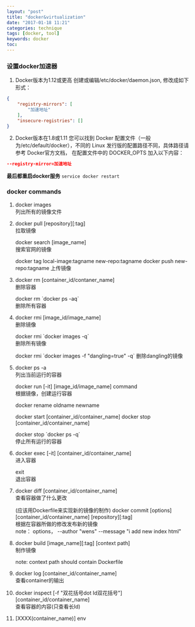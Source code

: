 ```yaml
---
layout: "post"
title: "docker&virtualization"
date: "2017-01-18 11:21"
categories: technique
tags: [docker, tool]
keywords: docker
toc:
---
```


### 设置docker加速器
1. Docker版本为1.12或更高
创建或编辑/etc/docker/daemon.json, 修改成如下形式：
```json
{
    "registry-mirrors": [
        "加速地址"
    ],
    "insecure-registries": []
}

```

<!-- more -->

2. Docker版本在1.8或1.11
您可以找到 Docker 配置文件（一般为/etc/default/docker），不同的 Linux 发行版的配置路径不同，具体路径请参考 Docker官方文档，
在配置文件中的 DOCKER_OPTS 加入以下内容：
```json
--registry-mirror=加速地址
```

**最后都重启docker服务**
`service docker restart`


### docker commands
1. docker images  
    列出所有的镜像文件

2. docker pull  [repository][:tag]  
    拉取镜像

    docker search [image_name]  
    搜索官网的镜像

    docker tag local-image:tagname new-repo:tagname
    docker push new-repo:tagname
    上传镜像

3. docker rm [container_id/contaner_name]    
    删除容器
   
   docker rm  \`docker ps -aq\`  
    删除所有容器

4. docker rmi [image_id/image_name]  
    删除镜像

   docker rmi \`docker images -q\`    
    删除所有镜像

   docker rmi \`docker images -f "dangling=true" -q\`
    删除dangling的镜像

5. docker ps -a  
    列出当前运行的容器

   docker run [-it] [image_id/image_name] command  
    根据镜像，创建运行容器

   docker rename oldname newname

   docker start [container_id/container_name]
   docker stop [container_id/container_name]

   docker stop \`docker ps -q\`    
   停止所有运行的容器


6. docker exec [-it] [container_id/container_name]  
    进入容器

    exit  
    退出容器


7. docker diff [container_id/container_name]  
    查看容器做了什么更改

    (应该用Dockerfile来实现新的镜像的制作)
      docker commit [options] [container_id/container_name] [repository][:tag]  
    根据在容器所做的修改发布新的镜像  
    note： options， --author "wens"   --message "i add new index html"



8. docker build [image_name][:tag] [context path]  
    制作镜像

    note: context path should contain Dockerfile


9. docker log [container_id/container_name]  
    查看container的输出

10. docker inspect [-f "双花括号dot Id双花括号"] [container_id/container_name]  
    查看容器的内容(只查看长Id)

11. [XXXX(container_name)]  env


